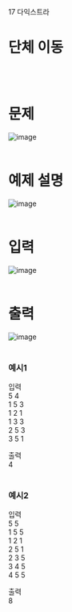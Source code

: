 17 다익스트라
# 단체 이동
<br>
<br>

# 문제
![image](https://github.com/user-attachments/assets/940e9b2f-1252-4b1c-a138-4baf54811c45)  
<br>

# 예제 설명
![image](https://github.com/user-attachments/assets/7d2a481a-2a29-4a99-bb32-dffd7cea75a9)  
<br>

# 입력  
![image](https://github.com/user-attachments/assets/a06dfa0e-edce-42e0-969c-783fa9734dd9)  
<br>

# 출력  
![image](https://github.com/user-attachments/assets/c1898cce-8b99-480a-b350-866be0850fd5)  
<br>

### 예시1
입력  
5 4  
1 5 3  
1 2 1  
1 3 3  
2 5 3  
3 5 1  

출력  
4  
<br>

### 예시2
입력  
5 5  
1 5 5  
1 2 1  
2 5 1  
2 3 5  
3 4 5  
4 5 5  

출력  
8  
<br>

